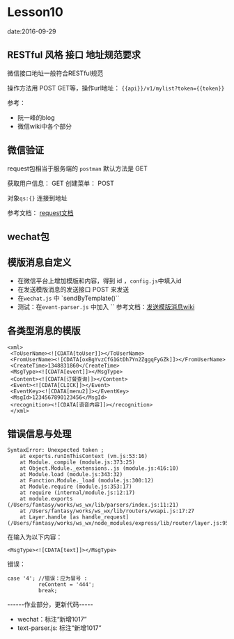 # Lesson10
date:2016-09-29

## RESTful 风格 接口 地址规范要求

微信接口地址一般符合RESTful规范

操作方法用 POST GET等，操作url地址：
`{{api}}/v1/mylist?token={{token}}`

参考：
* 阮一峰的blog
* 微信wiki中各个部分


## 微信验证

request包相当于服务端的 `postman`
默认方法是 GET

获取用户信息： GET
创建菜单： POST

对象`qs:{}` 连接到地址

参考文档： [request文档](http://www.npmjs.com/package/request)

## wechat包

## 模版消息自定义
* 在微信平台上增加模版和内容，得到 id ，`config.js`中填入id
* 在发送模版消息的发送接口 POST 来发送
* 在`wechat.js` 中 `sendByTemplate()``
* 测试：在`event-parser.js` 中加入 ``
参考文档：[发送模版消息wiki](https://mp.weixin.qq.com/wiki?t=resource/res_main&id=mp1433751277&token=&lang=zh_CN)

## 各类型消息的模版
```
<xml>
 <ToUserName><![CDATA[toUser]]></ToUserName>
 <FromUserName><![CDATA[oxBgYvzCfG1GtDh7Yn2ZggqFyGZk]]></FromUserName>
 <CreateTime>1348831860</CreateTime>
 <MsgType><![CDATA[event]]></MsgType>
 <Content><![CDATA[订餐查询]]></Content>
 <Event><![CDATA[CLICK]]></Event>
 <EventKey><![CDATA[menu2]]></EventKey>
 <MsgId>1234567890123456</MsgId>
 <recognition><![CDATA[语音内容]]></recognition>
 </xml>
```


## 错误信息与处理
```
SyntaxError: Unexpected token ;
    at exports.runInThisContext (vm.js:53:16)
    at Module._compile (module.js:373:25)
    at Object.Module._extensions..js (module.js:416:10)
    at Module.load (module.js:343:32)
    at Function.Module._load (module.js:300:12)
    at Module.require (module.js:353:17)
    at require (internal/module.js:12:17)
    at module.exports (/Users/fantasy/works/ws_wx/lib/parsers/index.js:11:21)
    at /Users/fantasy/works/ws_wx/lib/routers/wxapi.js:17:27
    at Layer.handle [as handle_request] (/Users/fantasy/works/ws_wx/node_modules/express/lib/router/layer.js:95:5)
```
在输入为以下内容：
```
<MsgType><![CDATA[text]]></MsgType>
```
错误：
```
case '4'; //错误：应为冒号 :
          reContent = '444';
          break;
```


------作业部分，更新代码-----
* wechat：标注“新增1017”
* text-parser.js: 标注“新增1017”
